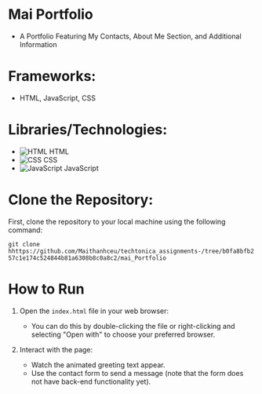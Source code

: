 # Mai Portfolio

- A Portfolio Featuring My Contacts, About Me Section, and Additional Information

# Frameworks: 
- HTML, JavaScript, CSS

# Libraries/Technologies: 
- ![HTML](https://www.svgrepo.com/svg/194966/html5.svg) HTML
- ![CSS](https://www.svgrepo.com/svg/194974/css3.svg) CSS
- ![JavaScript](https://www.svgrepo.com/svg/349381/javascript.svg) JavaScript

# Clone the Repository: 
First, clone the repository to your local machine using the following command: 

`git clone hhttps://github.com/Maithanhceu/techtonica_assignments-/tree/b0fa8bfb257c1e174c524844b81a6308b8c0a8c2/mai_Portfolio`

# How to Run
1. Open the `index.html` file in your web browser:
   - You can do this by double-clicking the file or right-clicking and selecting "Open with" to choose your preferred browser.

2. Interact with the page:
   - Watch the animated greeting text appear.
   - Use the contact form to send a message (note that the form does not have back-end functionality yet).
